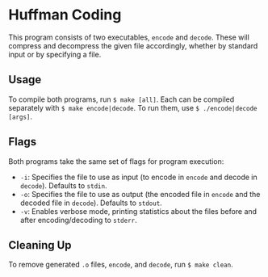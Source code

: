 # Huffman Coding

This program consists of two executables, `encode` and `decode`. These will compress and decompress the given file accordingly, whether by standard input or by specifying a file.

## Usage

To compile both programs, run `$ make [all]`. Each can be compiled separately with `$ make encode|decode`. To run them, use `$ ./encode|decode [args]`.

## Flags

Both programs take the same set of flags for program execution:
* `-i`: Specifies the file to use as input (to encode in `encode` and decode in `decode`). Defaults to `stdin`.
* `-o`: Specifies the file to use as output (the encoded file in `encode` and the decoded file in `decode`). Defaults to `stdout`.
* `-v`: Enables verbose mode, printing statistics about the files before and after encoding/decoding to `stderr`.

## Cleaning Up

To remove generated `.o` files, `encode`, and `decode`, run `$ make clean`.
